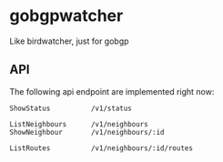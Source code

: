 # gobgpwatcher
Like birdwatcher, just for gobgp


## API

The following api endpoint are implemented right now:

    ShowStatus          /v1/status
  
    ListNeighbours      /v1/neighbours
    ShowNeighbour       /v1/neighbours/:id
  
    ListRoutes          /v1/neighbours/:id/routes
  
